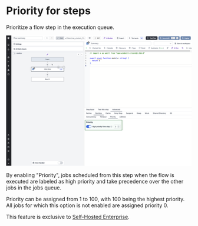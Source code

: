 # Priority for steps

Prioritize a flow step in the execution queue.

![Set flow priority](../assets/flows/flow_priority.png "Set flow priority")

By enabling "Priority", jobs scheduled from this step when the flow is executed are labeled as high priority and take precedence over the other jobs in the jobs queue.

Priority can be assigned from 1 to 100, with 100 being the highest priority. All jobs for which this option is not enabled are assigned priority 0.

This feature is exclusive to [Self-Hosted Enterprise](/pricing).